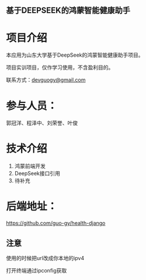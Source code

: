## 基于DEEPSEEK的鸿蒙智能健康助手

# 项目介绍

本应用为山东大学基于DeepSeek的鸿蒙智能健康助手项目。

项目实训项目，仅作学习使用，不含盈利目的。

联系方式：devguogy@gmail.com

# 参与人员：

郭冠洋、程泽中、刘荣誉、叶俊

# 技术介绍

1. 鸿蒙前端开发
2. DeepSeek接口引用
3. 待补充

# 后端地址：
https://github.com/guo-gy/health-django

## 注意

使用的时候把url改成你本地的ipv4

打开终端通过ipconfig获取


